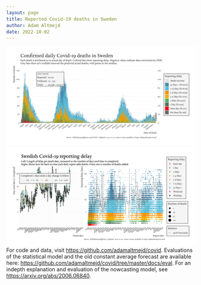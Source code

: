 ```yaml
---
layout: page
title: Reported Covid-19 deaths in Sweden
author: Adam Altmejd
date: 2022-10-02
---
```


![Graph of Swedish Covid-19 deaths with reporting delay.](deaths_lag_sweden_2022-10-02.png "Swedish Covid-19 deaths.")
![Graph of Swedish Covid-19 reporting delay in daily deaths.](lag_trend_sweden_2022-10-02.png "Trend in Swedish Covid-19 mortality reporting delay.")
For code and data, visit <https://github.com/adamaltmejd/covid>.
Evaluations of the statistical model and the old constant average forecast are available here: <https://github.com/adamaltmejd/covid/tree/master/docs/eval>.
For an indepth explanation and evaluation of the nowcasting model, see <https://arxiv.org/abs/2006.06840>.
